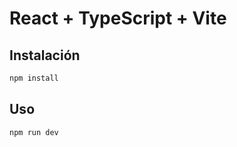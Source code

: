 # React + TypeScript + Vite

## Instalación

```bash
npm install
```

## Uso

```bash
npm run dev
```
